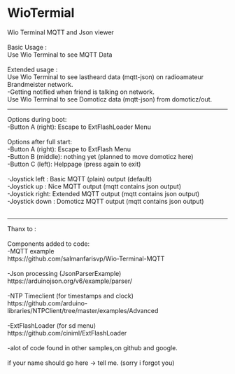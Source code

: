 # WioTermial

Wio Terminal MQTT and Json viewer<br>
<br>
Basic Usage : <br>
Use Wio Terminal to see MQTT Data <br>
<br>
Extended usage :<br>
Use Wio Terminal to see lastheard data (mqtt-json) on radioamateur Brandmeister network.<br>
-Getting notified when friend is talking on network.<br>
Use Wio Terminal to see Domoticz data (mqtt-json) from domoticz/out.<br>
<hr>
Options during boot:<br>
-Button A (right):  Escape to ExtFlashLoader Menu<br>
<br>
Options after full start:<br>
-Button A (right):  Escape to ExtFlash Menu<br>
-Button B (middle): nothing yet (planned to move domoticz here)<br>
-Button C (left):   Helppage (press again to exit)<br>
<br>
-Joystick left : Basic MQTT (plain) output (default)<br>
-Joystick up   : Nice MQTT output (mqtt contains json output)<br>
-Joystick right: Extended MQTT output (mqtt contains json output) <br>
-Joystick down : Domoticz MQTT output (mqtt contains json output)  <br>
<br>


<hr>
Thanx to :<br><br>
Components added to code:<br>
-MQTT example<br>
https://github.com/salmanfarisvp/Wio-Terminal-MQTT<br>
<br>
-Json processing (JsonParserExample)<br>
https://arduinojson.org/v6/example/parser/<br>
<br>
-NTP Timeclient (for timestamps and clock)<br>
https://github.com/arduino-libraries/NTPClient/tree/master/examples/Advanced<br>
<br>
-ExtFlashLoader (for sd menu)<br>
https://github.com/ciniml/ExtFlashLoader<br>
<br>
-alot of code found in other samples,on github and google.<br>
<br>
if your name should go here -> tell me. (sorry i forgot you)
